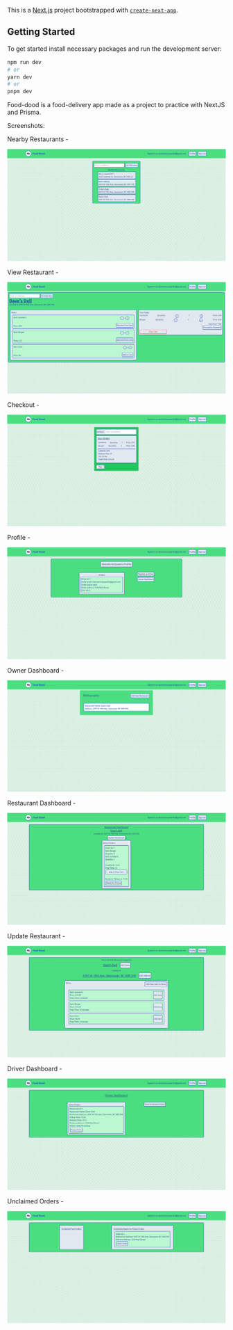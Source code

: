 This is a [Next.js](https://nextjs.org/) project bootstrapped with [`create-next-app`](https://github.com/vercel/next.js/tree/canary/packages/create-next-app).

## Getting Started

To get started install necessary packages and run the development server:

```bash
npm run dev
# or
yarn dev
# or
pnpm dev
```
Food-dood is a food-delivery app made as a project to practice with NextJS and Prisma.

Screenshots:

Nearby Restaurants - 

!["screenshot of the nearby-restaurants page"](https://github.com/mmcqueen92/food-dood/blob/main/public/images/screenshots/nearby-restaurants.png?raw=true)

View Restaurant - 

!["screenshot of the view-restaurant page"](https://github.com/mmcqueen92/food-dood/blob/main/public/images/screenshots/view-restaurant.png?raw=true)

Checkout - 

!["screenshot of the checkout page"](https://github.com/mmcqueen92/food-dood/blob/main/public/images/screenshots/checkout.png?raw=true)

Profile - 

!["screenshot of the profile page"](https://github.com/mmcqueen92/food-dood/blob/main/public/images/screenshots/profile.png?raw=true)

Owner Dashboard - 

!["screenshot of the owner-dashboard page"](https://github.com/mmcqueen92/food-dood/blob/main/public/images/screenshots/owner-dashboard.png?raw=true)

Restaurant Dashboard - 

!["screenshot of the restaurant-dashboard page"](https://github.com/mmcqueen92/food-dood/blob/main/public/images/screenshots/restaurant-dashboard.png?raw=true)

Update Restaurant - 

!["screenshot of the update-restaurant page"](https://github.com/mmcqueen92/food-dood/blob/main/public/images/screenshots/update-restaurant.png?raw=true)

Driver Dashboard - 

!["screenshot of the driver-dashboard page"](https://github.com/mmcqueen92/food-dood/blob/main/public/images/screenshots/driver-dashboard.png?raw=true)

Unclaimed Orders - 

!["screenshot of the unclaimed-orders page"](https://github.com/mmcqueen92/food-dood/blob/main/public/images/screenshots/unclaimed-orders.png?raw=true)






